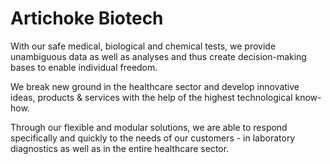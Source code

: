 # Artichoke Biotech

With our safe medical, biological and chemical tests, we provide unambiguous data as well as analyses and thus create decision-making bases to enable individual freedom.

We break new ground in the healthcare sector and develop innovative ideas, products & services with the help of the highest technological know-how.

Through our flexible and modular solutions, we are able to respond specifically and quickly to the needs of our customers - in laboratory diagnostics as well as in the entire healthcare sector.
